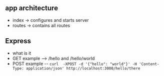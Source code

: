 ## app architecture

- index -> configures and starts server
- routes -> contains all routes

## Express

- what is it
- GET example --> /hello and /hello/world 
- POST example -- `curl  -XPOST -d '{"hello": "world"}' -H 'Content-Type: application/json' http://localhost:3000/hello/there`